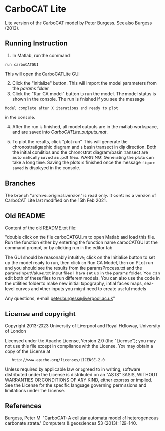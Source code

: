 # CarboCAT Lite

Lite version of the CarboCAT model by Peter Burgess. See also Burgess (2013).

## Running Instruction

1. In Matlab, run the command

```{matlab}
run carboCATGUI
```

This will open the CarboCATLite GUI

2. Click the "initialize" button. This will import the model parameters from the _params_ folder
3. Click the "Run CA model" button to run the model. The model status is shown in the console. The run is finished if you see the message

```{matlab}
Model complete after X iterations and ready to plot
```

in the console.

4. After the run is finished, all model outputs are in the matlab workspace, and are saved into _CarboCATLite_outputs.mat_.

5. To plot the results, click "plot run". This will generate the chronostratigraphic diagram and a basin transect in dip direction. Both the initial conditios and the chronostrat diagram/basin transect are automatically saved as .pdf files. WARNING: Generating the plots can take a long time. Saving the plots is finished once the message ```figure saved``` is displayed in the console.

## Branches

The branch "archive_original_version" is read only. It contains a version of CarboCAT Lite last modified on the 15th Feb 2021.

## Old README

Content of the old README.txt file:

"double click on the file carboCATGUI.m to open Matlab and load this file.
Run the function either by enterting the function name carboCATGUI at the command prompt,
or by clicking run in the editor tab

The GUI should be reasonably intuitive; click on the Initialise button to set up the model
ready to run, then click on Run CA Model, then on PLot run and you should see the
results from the paramsProcess.txt and the paramsInputValues.txt input files I have set up
in the params folder. You can edit both of these files to run different models.
You can also use the code in the utilities folder to make new initial topography,
intial facies maps, sea-level curves and other inputs you might need to create
useful models

Any questions, e-mail peter.burgess@liverpool.ac.uk"

## License and copyright
Copyright 2013-2023 University of Liverpool and Royal Holloway, University of London

   Licensed under the Apache License, Version 2.0 (the "License");
   you may not use this file except in compliance with the License.
   You may obtain a copy of the License at

       http://www.apache.org/licenses/LICENSE-2.0

   Unless required by applicable law or agreed to in writing, software
   distributed under the License is distributed on an "AS IS" BASIS,
   WITHOUT WARRANTIES OR CONDITIONS OF ANY KIND, either express or implied.
   See the License for the specific language governing permissions and
   limitations under the License.
   
   ## References
   Burgess, Peter M. "CarboCAT: A cellular automata model of heterogeneous carbonate strata." Computers & geosciences 53 (2013): 129-140.
